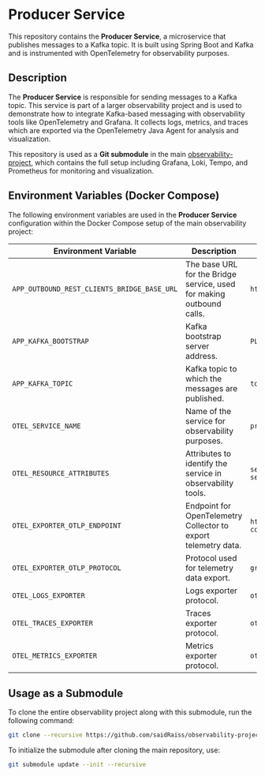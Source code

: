 # Producer Service

This repository contains the **Producer Service**, a microservice that publishes messages to a Kafka topic. It is built using Spring Boot and Kafka and is instrumented with OpenTelemetry for observability purposes.

## Description

The **Producer Service** is responsible for sending messages to a Kafka topic. This service is part of a larger observability project and is used to demonstrate how to integrate Kafka-based messaging with observability tools like OpenTelemetry and Grafana. It collects logs, metrics, and traces which are exported via the OpenTelemetry Java Agent for analysis and visualization.

This repository is used as a **Git submodule** in the main [observability-project](https://github.com/saidRaiss/observability-project), which contains the full setup including Grafana, Loki, Tempo, and Prometheus for monitoring and visualization.

## Environment Variables (Docker Compose)

The following environment variables are used in the **Producer Service** configuration within the Docker Compose setup of the main observability project:

| Environment Variable                        | Description                                                          | Example Value                   |
|---------------------------------------------|----------------------------------------------------------------------|---------------------------------|
| `APP_OUTBOUND_REST_CLIENTS_BRIDGE_BASE_URL` | The base URL for the Bridge service, used for making outbound calls. | `http://bridge:8084`            |
| `APP_KAFKA_BOOTSTRAP`                       | Kafka bootstrap server address.                                      | `PLAINTEXT://kafka:9090`        |
| `APP_KAFKA_TOPIC`                           | Kafka topic to which the messages are published.                     | `topic-observability`           |
| `OTEL_SERVICE_NAME`                         | Name of the service for observability purposes.                      | `producer-service`              |
| `OTEL_RESOURCE_ATTRIBUTES`                  | Attributes to identify the service in observability tools.           | `service.name=producer-service` |
| `OTEL_EXPORTER_OTLP_ENDPOINT`               | Endpoint for OpenTelemetry Collector to export telemetry data.       | `http://otel-collector:4317`    |
| `OTEL_EXPORTER_OTLP_PROTOCOL`               | Protocol used for telemetry data export.                             | `grpc`                          |
| `OTEL_LOGS_EXPORTER`                        | Logs exporter protocol.                                              | `otlp`                          |
| `OTEL_TRACES_EXPORTER`                      | Traces exporter protocol.                                            | `otlp`                          |
| `OTEL_METRICS_EXPORTER`                     | Metrics exporter protocol.                                           | `otlp`                          |


## Usage as a Submodule

To clone the entire observability project along with this submodule, run the following command:

```bash
git clone --recursive https://github.com/saidRaiss/observability-project.git
```

To initialize the submodule after cloning the main repository, use:
```bash
git submodule update --init --recursive
```